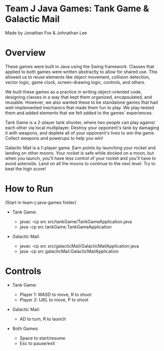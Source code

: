 # Team J Java Games: Tank Game & Galactic Mail
Made by Jonathan Fox & Johnathan Lee

# Overview
These games were built in Java using the Swing framework. Classes that applied to both games were written abstractly to allow for shared use. This allowed us to reuse elements like object movement, collision detection, vector logic, game clock, screen-drawing logic, controls, and others. 

We built these games as a practice in writing object-oriented code, designing classes in a way that kept them organized, encapsulated, and reusable. However, we also wanted these to be standalone games that had well-implemented mechanics that made them fun to play. We play-tested them and added elements that we felt added to the games' experiences.

Tank Game is a 2-player tank shooter, where two people can play against each other via local multiplayer. Destroy your opponent's tank by damaging it with weapons, and deplete all of your opponent's lives to win the game. Collect weapons and powerups to help you win!

Galactic Mail is a 1-player game. Earn points by launching your rocket and landing on other moons. Your rocket is safe while docked on a moon, but when you launch, you'll have less control of your rocket and you'll have to avoid asteroids. Land on all the moons to continue to the next level. Try to beat the high score!

# How to Run
(Start in team-j-java-games folder)
  
- Tank Game:
  - javac -cp src src/tankGame/TankGameApplication.java
  - java -cp src tankGame.TankGameApplication

- Galactic Mail:
  - javac -cp src src/galacticMail/GalacticMailApplication.java
  - java -cp src galacticMail.GalacticMailApplication

# Controls

- Tank Game:
  - Player 1: WASD to move, R to shoot
  - Player 2: IJKL to move, P to shoot

- Galactic Mail:
  - AD to turn, R to launch

- Both Games:
  - Space to start/resume
  - Esc to pause/exit